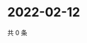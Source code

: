 # 2022-02-12

共 0 条

<!-- BEGIN WEIBO -->
<!-- 最后更新时间 Sat Feb 12 2022 14:12:53 GMT+0800 (China Standard Time) -->

<!-- END WEIBO -->
